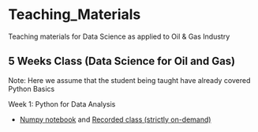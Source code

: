 # Teaching_Materials
Teaching materials for Data Science as applied to Oil &amp; Gas Industry

## 5 Weeks Class (Data Science for Oil and Gas)
Note: Here we assume that the student being taught have already covered Python Basics

Week 1: Python for Data Analysis
* [Numpy notebook](Data_Analysis_with_Numpy_1.ipynb)  and [Recorded class (strictly on-demand)](ekeoparapraise@gmail.com)      
